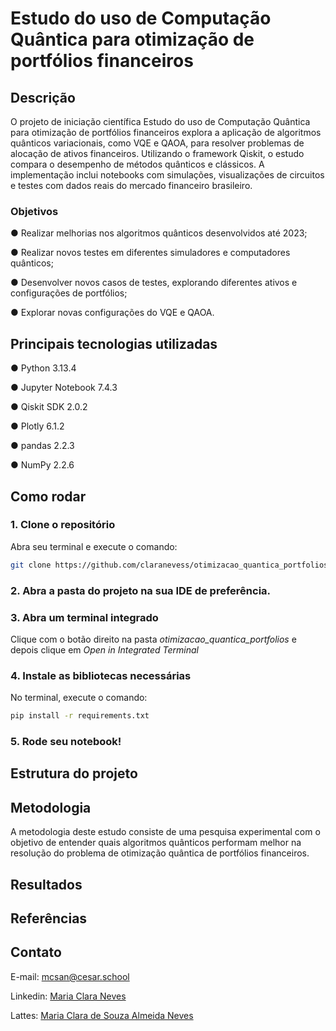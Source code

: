 # Estudo do uso de Computação Quântica para otimização de portfólios financeiros

## Descrição
O projeto de iniciação científica Estudo do uso de Computação Quântica para otimização de portfólios financeiros explora a aplicação de algoritmos quânticos variacionais, como VQE e QAOA, para resolver problemas de alocação de ativos financeiros. Utilizando o framework Qiskit, o estudo compara o desempenho de métodos quânticos e clássicos. A implementação inclui notebooks com simulações, visualizações de circuitos e testes com dados reais do mercado financeiro brasileiro.

### Objetivos
● Realizar melhorias nos algoritmos quânticos desenvolvidos até 2023;

● Realizar novos testes em diferentes simuladores e computadores quânticos;

● Desenvolver novos casos de testes, explorando diferentes ativos e configurações de portfólios;

● Explorar novas configurações do VQE e QAOA.

## Principais tecnologias utilizadas

● Python 3.13.4

● Jupyter Notebook 7.4.3

● Qiskit SDK 2.0.2

● Plotly 6.1.2

● pandas 2.2.3

● NumPy 2.2.6

## Como rodar
### 1. Clone o repositório
Abra seu terminal e execute o comando:
```bash
git clone https://github.com/claranevess/otimizacao_quantica_portfolios
```
### 2. Abra a pasta do projeto na sua IDE de preferência.
### 3. Abra um terminal integrado
Clique com o botão direito na pasta *otimizacao_quantica_portfolios* e depois clique em *Open in Integrated Terminal*
### 4. Instale as bibliotecas necessárias
No terminal, execute o comando:
```bash
pip install -r requirements.txt
```
### 5. Rode seu notebook!

## Estrutura do projeto

## Metodologia
A metodologia deste estudo consiste de uma pesquisa experimental com o objetivo de entender quais algoritmos quânticos performam melhor na resolução do problema de otimização quântica de portfólios financeiros.

## Resultados

## Referências

## Contato
E-mail: mcsan@cesar.school

Linkedin: [Maria Clara Neves](https://www.linkedin.com/in/claranevess/)

Lattes: [Maria Clara de Souza Almeida Neves](http://lattes.cnpq.br/5953688962353372)
